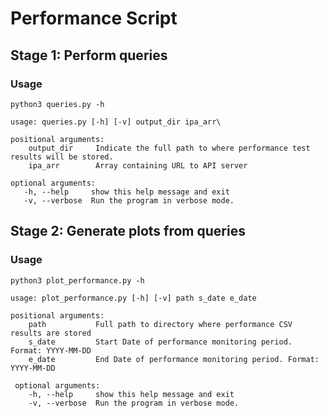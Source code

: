 # Performance Script

## Stage 1: Perform queries

### Usage

`
python3 queries.py -h
`

    usage: queries.py [-h] [-v] output_dir ipa_arr\
    
    positional arguments:
        output_dir     Indicate the full path to where performance test results will be stored.
        ipa_arr        Array containing URL to API server

    optional arguments:
       -h, --help     show this help message and exit
       -v, --verbose  Run the program in verbose mode.

## Stage 2: Generate plots from queries

### Usage

`
python3 plot_performance.py -h
`

    usage: plot_performance.py [-h] [-v] path s_date e_date
      
    positional arguments:
        path           Full path to directory where performance CSV results are stored
        s_date         Start Date of performance monitoring period. Format: YYYY-MM-DD
        e_date         End Date of performance monitoring period. Format: YYYY-MM-DD
      
     optional arguments:
        -h, --help     show this help message and exit
        -v, --verbose  Run the program in verbose mode.
